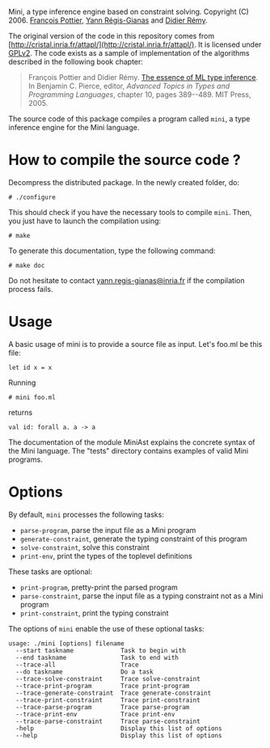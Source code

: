 Mini, a type inference engine based on constraint solving.
Copyright (C) 2006. [François Pottier](http://gallium.inria.fr/~fpottier/), [Yann Régis-Gianas](http://yann.regis-gianas.org/) and [Didier Rémy](http://gallium.inria.fr/~remy/).

The original version of the code in this repository comes from [http://cristal.inria.fr/attapl/](http://cristal.inria.fr/attapl/). It is licensed under [GPLv2](LICENSE). The code exists as a sample of implementation of the algorithms described in the following book chapter:

> François Pottier and Didier Rémy. [The essence of ML type inference](http://gallium.inria.fr/~fpottier/publis/emlti-final.pdf). In Benjamin C. Pierce, editor, *Advanced Topics in Types and Programming Languages*, chapter 10, pages 389--489. MIT Press, 2005.

The source code of this package compiles a program called `mini`, a type
inference engine for the Mini language.

# How to compile the source code ?

Decompress the distributed package. In the newly created folder, do:

    # ./configure

This should check if you have the necessary tools to compile `mini`.
Then, you just have to launch the compilation using:

    # make

To generate this documentation, type the following command:

    # make doc

Do not hesitate to contact yann.regis-gianas@inria.fr if the compilation
process fails.

# Usage

A basic usage of mini is to provide a source file as input. Let's
foo.ml be this file:

    let id x = x

Running

    # mini foo.ml

returns

    val id: forall a. a -> a

The documentation of the module MiniAst explains the concrete syntax
of the Mini language. The "tests" directory contains examples of
valid Mini programs.

# Options

By default, `mini` processes the following tasks:

- `parse-program`, parse the input file as a Mini program
- `generate-constraint`, generate the typing constraint of this program
- `solve-constraint`, solve this constraint
- `print-env`, print the types of the toplevel definitions


These tasks are optional:

-  `print-program`, pretty-print the parsed program
-  `parse-constraint`, parse the input file as a typing constraint not as
   a Mini program
-  `print-constraint`, print the typing constraint

The options of `mini` enable the use of these optional tasks:

    usage: ./mini [options] filename
      --start taskname             Task to begin with
      --end taskname               Task to end with
      --trace-all                  Trace
      --do taskname                Do a task
      --trace-solve-constraint     Trace solve-constraint
      --trace-print-program        Trace print-program
      --trace-generate-constraint  Trace generate-constraint
      --trace-print-constraint     Trace print-constraint
      --trace-parse-program        Trace parse-program
      --trace-print-env            Trace print-env
      --trace-parse-constraint     Trace parse-constraint
      -help                        Display this list of options
      --help                       Display this list of options

